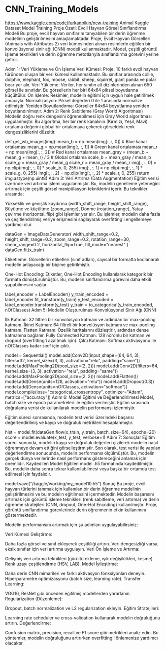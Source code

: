 # CNN_Training_Models
https://www.kaggle.com/code/furkanpikin/new-training
 Animal  Kaggle Dataset Model Training
Proje Özeti: Evcil Hayvan Görsel Sınıflandırma Modeli
Bu proje, evcil hayvan sınıflarını tanıyabilen bir derin öğrenme modelinin geliştirilmesini amaçlamaktadır. Proje, Evcil Hayvan Görselleri (Animals with Attributes 2) veri kümesinden alınan resimlerle eğitilen bir konvolüsyonel sinir ağı (CNN) modeli kullanmaktadır. Model, çeşitli görüntü işleme teknikleri ve derin öğrenme metotlarıyla sınıflandırma görevini yerine getirir.

Adım 1: Veri Yükleme ve Ön İşleme
Veri Kümesi: Proje, 10 farklı evcil hayvan türünden oluşan bir veri kümesi kullanmaktadır. Bu sınıflar arasında collie, dolphin, elephant, fox, moose, rabbit, sheep, squirrel, giant panda ve polar bear yer alır.
Veri Yükleme: Veriler, her sınıfın alt dizinlerinden alınan 650 görsel ile sınırlıdır. Bu görsellerin her biri 64x64 piksel boyutlarına küçültülür.
Ön İşleme: Resimler, modelin eğitimi için uygun hale getirilmek amacıyla:
Normalizasyon: Piksel değerleri 0 ile 1 arasında normalize edilmiştir.
Yeniden Boyutlandırma: Görseller 64x64 boyutlarına yeniden boyutlandırılmıştır.
Adım 2: Renk Sabitleme (Gray World Algoritması)
Modelin doğru renk dengesini öğrenebilmesi için Gray World algoritması uygulanmıştır. Bu algoritma, her bir renk kanalının (Kırmızı, Yeşil, Mavi) ortalama değerini global bir ortalamaya çekerek görseldeki renk dengesizliklerini düzeltir.



def get_wb_images(img):
    mean_b = np.mean(img[:, :, 0])  # Blue kanal ortalaması
    mean_g = np.mean(img[:, :, 1])  # Green kanal ortalaması
    mean_r = np.mean(img[:, :, 2])  # Red kanal ortalaması
    mean_gray = (mean_b + mean_g + mean_r) / 3  # Global ortalama
    scale_b = mean_gray / mean_b
    scale_g = mean_gray / mean_g
    scale_r = mean_gray / mean_r
    img[:, :, 0] = np.clip(img[:, :, 0] * scale_b, 0, 255)
    img[:, :, 1] = np.clip(img[:, :, 1] * scale_g, 0, 255)
    img[:, :, 2] = np.clip(img[:, :, 2] * scale_r, 0, 255)
    return img.astype(np.uint8)
Adım 3: Veri Artırma (Data Augmentation)
Eğitim verisi üzerinde veri artırma işlemi uygulanmıştır. Bu, modelin genelleme yeteneğini artırmak için çeşitli görsel manipülasyon tekniklerini içerir. Bu teknikler arasında:

Yükseklik ve genişlik kaydırma (width_shift_range, height_shift_range),
Büyütme ve küçültme (zoom_range),
Dönme (rotation_range),
Yatay çevirme (horizontal_flip) gibi işlemler yer alır.
Bu işlemler, modelin daha fazla ve çeşitlendirilmiş veriye erişmesini sağlayarak overfitting'i engellemeye yardımcı olur.



dataGen = ImageDataGenerator(
    width_shift_range=0.2,
    height_shift_range=0.2,
    zoom_range=0.2,
    rotation_range=30,
    shear_range=0.2,
    horizontal_flip=True,
    fill_mode="nearest"
)
dataGen.fit(x_train)

Etiketleme: Görsellerin etiketleri (sınıf adları), sayısal bir formatta kodlanarak modelin anlayacağı bir biçime getirilmiştir.

One-Hot Encoding: Etiketler, One-Hot Encoding kullanılarak kategorik bir formata dönüştürülmüştür. Bu, modelin sınıflandırma görevini daha etkili yapabilmesini sağlar.


label_encoder = LabelEncoder()
y_train_encoded = label_encoder.fit_transform(y_train)
y_test_encoded = label_encoder.transform(y_test)
y_train = to_categorical(y_train_encoded, nOfClasses)
Adım 5: Modelin Oluşturulması
Konvolüsyonel Sinir Ağı (CNN):

İlk Katman: 32 filtreli bir konvolüsyon katmanı ve ardından bir max-pooling katmanı.
İkinci Katman: 64 filtreli bir konvolüsyon katmanı ve max-pooling katmanı.
Flatten Katmanı: Özellik haritalarını düzleştirir, ardından dense katmanına bağlanır.
Fully Connected Katman: 128 nöronlu bir katman ve dropout (overfitting'i azaltmak için).
Çıktı Katmanı: Softmax aktivasyonu ile nOfClasses kadar sınıf için çıktı.

model = Sequential()
model.add(Conv2D(input_shape=(64, 64, 3), filters=32, kernel_size=(3, 3), activation="relu", padding="same"))
model.add(MaxPooling2D(pool_size=(2, 2)))
model.add(Conv2D(filters=64, kernel_size=(3, 3), activation="relu", padding="same"))
model.add(MaxPooling2D(pool_size=(2, 2)))
model.add(Flatten())
model.add(Dense(units=128, activation="relu"))
model.add(Dropout(0.3))
model.add(Dense(units=nOfClasses, activation="softmax"))
model.compile(loss="categorical_crossentropy", optimizer="Adam", metrics=["accuracy"])
Adım 6: Model Eğitimi ve Değerlendirilmesi
Model, batch size ve epoch parametreleri ile eğitim verilmiştir. Eğitim sırasında doğrulama verisi de kullanılarak modelin performansı izlenmiştir.

Eğitim süreci sonrasında, modelin test verisi üzerindeki başarısı değerlendirilmiş ve kayıp ve doğruluk metrikleri hesaplanmıştır.


hist = model.fit(dataGen.flow(x_train, y_train, batch_size=64), epochs=20)
score = model.evaluate(x_test, y_test, verbose=1)
Adım 7: Sonuçlar
Eğitim süreci sonunda, modelin kayıp ve doğruluk değerleri çizilerek modelin nasıl öğrenmeye devam ettiğini görselleştirmiştir.
Son olarak, test verisi ile yapılan değerlendirme sonucunda, modelin performansı ölçülmüştür. Bu, modelin gerçek dünya verilerinde nasıl performans göstereceğini anlamak için önemlidir.
Kaydedilen Model
Eğitilen model .h5 formatında kaydedilmiştir. Bu, modelin daha sonra tekrar kullanılabilmesi veya başka bir ortamda test edilmesi için faydalıdır.

model.save("/kaggle/working/my_model10.h5")
Sonuç
Bu proje, evcil hayvan türlerini tanımak için kullanılan bir derin öğrenme modelinin geliştirilmesini ve bu modelin eğitilmesini içermektedir. Modelin başarısını artırmak için görüntü işleme teknikleri (renk sabitleme, veri artırma) ve derin öğrenme stratejileri (CNN, dropout, One-Hot Encoding) kullanılmıştır. Proje, görüntü sınıflandırma görevlerinde derin öğrenmenin etkin kullanımını göstermektedir.

Modelin performansını artırmak için şu adımları uygulayabilirsiniz:

Veri Kümesi Geliştirme:

Daha fazla görsel ve sınıf ekleyerek çeşitliliği artırın.
Veri dengesizliği varsa, eksik sınıflar için veri artırma uygulayın.
Veri Ön İşleme ve Artırma:

Gelişmiş veri artırma teknikleri (gürültü ekleme, ışık değişiklikleri, kesme).
Renk uzayı çeşitlendirme (HSV, LAB).
Model İyileştirme:

Daha derin CNN mimarileri ve farklı aktivasyon fonksiyonları deneyin.
Hiperparametre optimizasyonu (batch size, learning rate).
Transfer Learning:

VGG16, ResNet gibi önceden eğitilmiş modellerden yararlanın.
Regularization (Düzenleme):

Dropout, batch normalization ve L2 regularization ekleyin.
Eğitim Stratejileri:

Learning rate scheduler ve cross-validation kullanarak modelin doğruluğunu artırın.
Değerlendirme:

Confusion matrix, precision, recall ve F1 score gibi metrikleri analiz edin.
Bu yöntemler, modelin doğruluğunu artırırken overfitting’i önlemenize yardımcı olacaktır.
